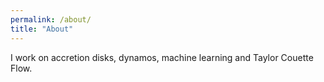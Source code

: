 ```yaml
---
permalink: /about/
title: "About"
---
```


I work on accretion disks, dynamos, machine learning and Taylor Couette Flow.
